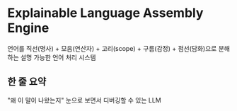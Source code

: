 # Explainable Language Assembly Engine

언어를 직선(명사) + 모음(연산자) + 고리(scope) + 구름(감정) + 점선(담화)으로 분해하는 설명 가능한 언어 처리 시스템

## 한 줄 요약
"왜 이 말이 나왔는지" 눈으로 보면서 디버깅할 수 있는 LLM
